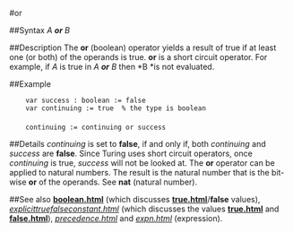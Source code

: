 
#or

##Syntax
*A ***or*** B*

##Description
The **or** (boolean) operator yields a result of true if at least one (or both) of the operands is true. **or** is a short circuit operator. For example, if *A* is true in *A ***or*** B* then *B *is not evaluated.

##Example

        var success : boolean := false
        var continuing := true  % the type is boolean
        
        continuing := continuing or success
##Details
*continuing* is set to **false**, if and only if, both *continuing* and *success* are **false**. Since Turing uses short circuit operators, once *continuing* is true, *success* will not be looked at.
The **or** operator can be applied to natural numbers. The result is the natural number that is the bit-wise **or** of the operands. See **nat** (natural number).

##See also
**[boolean.html](boolean)** (which discusses **[true.html](true)**/**false** values), *[explicittruefalseconstant.html](explicitTrueFalseConstant)* (which discusses the values **[true.html](true)** and **[false.html](false)**), *[precedence.html](precedence)* and *[expn.html](expn)* (expression).
